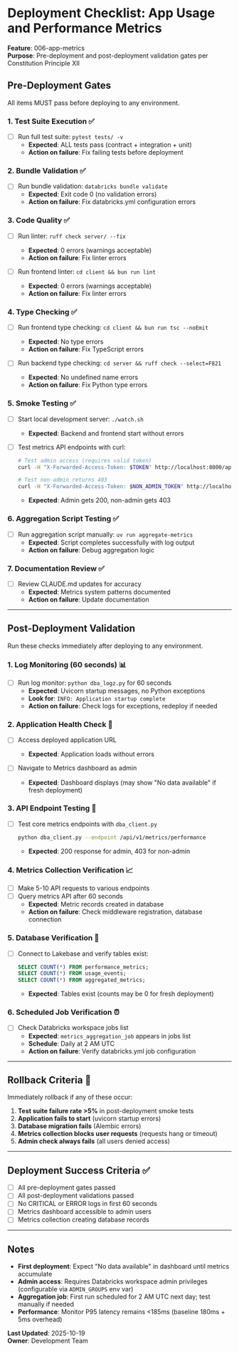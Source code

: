 # Deployment Checklist: App Usage and Performance Metrics

**Feature**: 006-app-metrics  
**Purpose**: Pre-deployment and post-deployment validation gates per Constitution Principle XII

## Pre-Deployment Gates

All items MUST pass before deploying to any environment.

### 1. Test Suite Execution ✅

- [ ] Run full test suite: `pytest tests/ -v`
  - **Expected**: ALL tests pass (contract + integration + unit)
  - **Action on failure**: Fix failing tests before deployment

### 2. Bundle Validation ✅

- [ ] Run bundle validation: `databricks bundle validate`
  - **Expected**: Exit code 0 (no validation errors)
  - **Action on failure**: Fix databricks.yml configuration errors

### 3. Code Quality ✅

- [ ] Run linter: `ruff check server/ --fix`
  - **Expected**: 0 errors (warnings acceptable)
  - **Action on failure**: Fix linter errors

- [ ] Run frontend linter: `cd client && bun run lint`
  - **Expected**: 0 errors (warnings acceptable)
  - **Action on failure**: Fix linter errors

### 4. Type Checking ✅

- [ ] Run frontend type checking: `cd client && bun run tsc --noEmit`
  - **Expected**: No type errors
  - **Action on failure**: Fix TypeScript errors

- [ ] Run backend type checking: `cd server && ruff check --select=F821`
  - **Expected**: No undefined name errors
  - **Action on failure**: Fix Python type errors

### 5. Smoke Testing ✅

- [ ] Start local development server: `./watch.sh`
  - **Expected**: Backend and frontend start without errors

- [ ] Test metrics API endpoints with curl:
  ```bash
  # Test admin access (requires valid token)
  curl -H "X-Forwarded-Access-Token: $TOKEN" http://localhost:8000/api/v1/metrics/performance
  
  # Test non-admin returns 403
  curl -H "X-Forwarded-Access-Token: $NON_ADMIN_TOKEN" http://localhost:8000/api/v1/metrics/performance
  ```
  - **Expected**: Admin gets 200, non-admin gets 403

### 6. Aggregation Script Testing ✅

- [ ] Run aggregation script manually: `uv run aggregate-metrics`
  - **Expected**: Script completes successfully with log output
  - **Action on failure**: Debug aggregation logic

### 7. Documentation Review ✅

- [ ] Review CLAUDE.md updates for accuracy
  - **Expected**: Metrics system patterns documented
  - **Action on failure**: Update documentation

---

## Post-Deployment Validation

Run these checks immediately after deploying to any environment.

### 1. Log Monitoring (60 seconds) 📊

- [ ] Run log monitor: `python dba_logz.py` for 60 seconds
  - **Expected**: Uvicorn startup messages, no Python exceptions
  - **Look for**: `INFO: Application startup complete`
  - **Action on failure**: Check logs for exceptions, redeploy if needed

### 2. Application Health Check 🏥

- [ ] Access deployed application URL
  - **Expected**: Application loads without errors

- [ ] Navigate to Metrics dashboard as admin
  - **Expected**: Dashboard displays (may show "No data available" if fresh deployment)

### 3. API Endpoint Testing 🔌

- [ ] Test core metrics endpoints with `dba_client.py`
  ```bash
  python dba_client.py --endpoint /api/v1/metrics/performance
  ```
  - **Expected**: 200 response for admin, 403 for non-admin

### 4. Metrics Collection Verification 📈

- [ ] Make 5-10 API requests to various endpoints
- [ ] Query metrics API after 60 seconds
  - **Expected**: Metric records created in database
  - **Action on failure**: Check middleware registration, database connection

### 5. Database Verification 💾

- [ ] Connect to Lakebase and verify tables exist:
  ```sql
  SELECT COUNT(*) FROM performance_metrics;
  SELECT COUNT(*) FROM usage_events;
  SELECT COUNT(*) FROM aggregated_metrics;
  ```
  - **Expected**: Tables exist (counts may be 0 for fresh deployment)

### 6. Scheduled Job Verification ⏰

- [ ] Check Databricks workspace jobs list
  - **Expected**: `metrics_aggregation_job` appears in jobs list
  - **Schedule**: Daily at 2 AM UTC
  - **Action on failure**: Verify databricks.yml job configuration

---

## Rollback Criteria 🚨

Immediately rollback if any of these occur:

1. **Test suite failure rate >5%** in post-deployment smoke tests
2. **Application fails to start** (uvicorn startup errors)
3. **Database migration fails** (Alembic errors)
4. **Metrics collection blocks user requests** (requests hang or timeout)
5. **Admin check always fails** (all users denied access)

---

## Deployment Success Criteria ✅

- [ ] All pre-deployment gates passed
- [ ] All post-deployment validations passed
- [ ] No CRITICAL or ERROR logs in first 60 seconds
- [ ] Metrics dashboard accessible to admin users
- [ ] Metrics collection creating database records

---

## Notes

- **First deployment**: Expect "No data available" in dashboard until metrics accumulate
- **Admin access**: Requires Databricks workspace admin privileges (configurable via `ADMIN_GROUPS` env var)
- **Aggregation job**: First run scheduled for 2 AM UTC next day; test manually if needed
- **Performance**: Monitor P95 latency remains <185ms (baseline 180ms + 5ms overhead)

**Last Updated**: 2025-10-19  
**Owner**: Development Team

